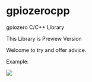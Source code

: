 # gpiozerocpp
gpiozero C/C++ Library

This Library is Preview Version

Welcome to try and offer advice.

Example:

<image src=https://github.com/andrew98450/gpiozerocpp/blob/0.1-preview/img/example.png>
  

